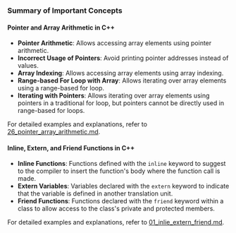 ### Summary of Important Concepts

#### Pointer and Array Arithmetic in C++
- **Pointer Arithmetic**: Allows accessing array elements using pointer arithmetic.
- **Incorrect Usage of Pointers**: Avoid printing pointer addresses instead of values.
- **Array Indexing**: Allows accessing array elements using array indexing.
- **Range-based For Loop with Array**: Allows iterating over array elements using a range-based for loop.
- **Iterating with Pointers**: Allows iterating over array elements using pointers in a traditional for loop, but pointers cannot be directly used in range-based for loops.

For detailed examples and explanations, refer to [26_pointer_array_arithmetic.md](Markdown_Files/26_pointer_array_arithmetic.md).

#### Inline, Extern, and Friend Functions in C++
- **Inline Functions**: Functions defined with the `inline` keyword to suggest to the compiler to insert the function's body where the function call is made.
- **Extern Variables**: Variables declared with the `extern` keyword to indicate that the variable is defined in another translation unit.
- **Friend Functions**: Functions declared with the `friend` keyword within a class to allow access to the class's private and protected members.

For detailed examples and explanations, refer to [01_inlie_extern_friend.md](Markdown_Files/01_inlie_extern_friend.md).